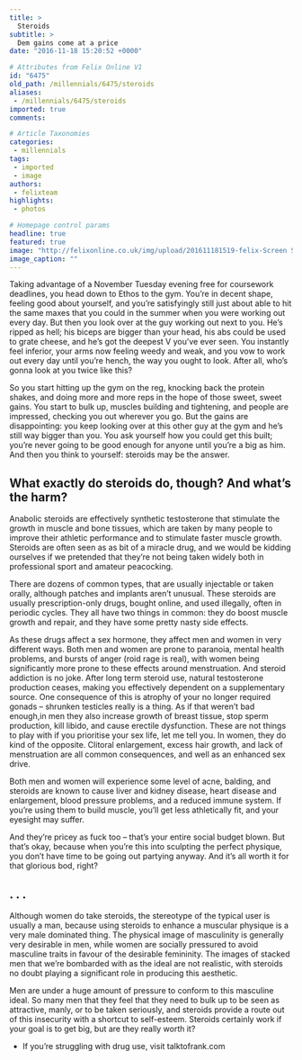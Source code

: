 ```yaml
---
title: >
  Steroids
subtitle: >
  Dem gains come at a price
date: "2016-11-18 15:20:52 +0000"

# Attributes from Felix Online V1
id: "6475"
old_path: /millennials/6475/steroids
aliases:
 - /millennials/6475/steroids
imported: true
comments:

# Article Taxonomies
categories:
 - millennials
tags:
 - imported
 - image
authors:
 - felixteam
highlights:
 - photos

# Homepage control params
headline: true
featured: true
image: "http://felixonline.co.uk/img/upload/201611181519-felix-Screen Shot 2016-11-18 at 15.17.08.png"
image_caption: ""
---
```


Taking advantage of a November Tuesday evening free for coursework deadlines, you head down to Ethos to the gym. You’re in decent shape, feeling good about yourself, and you’re satisfyingly still just about able to hit the same maxes that you could in the summer when you were working out every day. But then you look over at the guy working out next to you. He’s ripped as hell; his biceps are bigger than your head, his abs could be used to grate cheese, and he’s got the deepest V you’ve ever seen. You instantly feel inferior, your arms now feeling weedy and weak, and you vow to work out every day until you’re hench, the way you ought to look. After all, who’s gonna look at you twice like this?

So you start hitting up the gym on the reg, knocking back the protein shakes, and doing more and more reps in the hope of those sweet, sweet gains. You start to bulk up, muscles building and tightening, and people are impressed, checking you out wherever you go. But the gains are disappointing: you keep looking over at this other guy at the gym and he’s still way bigger than you. You ask yourself how you could get this built; you’re never going to be good enough for anyone until you’re a big as him. And then you think to yourself: steroids may be the answer.
## What exactly do steroids do, though? And what’s the harm?
Anabolic steroids are effectively synthetic testosterone that stimulate the growth in muscle and bone tissues, which are taken by many people to improve their athletic performance and to stimulate faster muscle growth. Steroids are often seen as as bit of a miracle drug, and we would be kidding ourselves if we pretended that they’re not being taken widely both in professional sport and amateur peacocking.

There are dozens of common types, that are usually injectable or taken orally, although patches and implants aren’t unusual. These steroids are usually prescription-only drugs, bought online, and used illegally, often in periodic cycles. They all have two things in common: they do boost muscle growth and repair, and they have some pretty nasty side effects.

As these drugs affect a sex hormone, they affect men and women in very different ways. Both men and women are prone to paranoia, mental health problems, and bursts of anger (roid rage is real), with women being significantly more prone to these effects around menstruation.
And steroid addiction is no joke. After long term steroid use, natural testosterone production ceases, making you effectively dependent on a supplementary source. One consequence of this is atrophy of your no longer required gonads – shrunken testicles really is a thing. As if that weren’t bad enough,in men they also increase growth of breast tissue, stop sperm production, kill libido, and cause erectile dysfunction. These are not things to play with if you prioritise your sex life, let me tell you. In women, they do kind of the opposite. Clitoral enlargement, excess hair growth, and lack of menstruation are all common consequences, and well as an enhanced sex drive.

Both men and women will experience some level of acne, balding, and steroids are known to cause liver and kidney disease, heart disease and enlargement, blood pressure problems, and a reduced immune system. If you’re using them to build muscle, you’ll get less athletically fit, and your eyesight may suffer.

And they’re pricey as fuck too – that’s your entire social budget blown. But that’s okay, because when you’re this into sculpting the perfect physique, you don’t have time to be going out partying anyway. And it’s all worth it for that glorious bod, right?
## . . .
Although women do take steroids, the stereotype of the typical user is usually a man, because using steroids to enhance a muscular physique is a very male dominated thing. The physical image of masculinity is generally very desirable in men, while women are socially pressured to avoid masculine traits in favour of the desirable femininity. The images of stacked men that we’re bombarded with as the ideal are not realistic, with steroids no doubt playing a significant role in producing this aesthetic.

Men are under a huge amount of pressure to conform to this masculine ideal. So many men that they feel that they need to bulk up to be seen as attractive, manly, or to be taken seriously, and steroids provide a route out of this insecurity with a shortcut to self-esteem. Steroids certainly work if your goal is to get big, but are they really worth it?

* If you’re struggling with drug use, visit talktofrank.com
